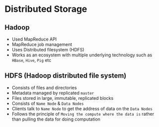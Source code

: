 # Distributed Storage

## Hadoop
 - Used MapReduce API
 - MapReduce job management
 - Uses Distributed filesystem (HDFS)
 - Works as an ecosystem with multiple underlying technology such as `HBase`, `Hive`, `Pig` etc
 
## HDFS (Hadoop distributed file system)
 - Consists of files and directories
 - Metadata managed by replicated `master`
 - Files stored in large, immutable, replicated blocks
 - Consists of `Name Node` & `Data Nodes`
 - Clients talk to `Name Node` to get the address of data on the `Data Nodes`
 - Follows the principle of `Moving the compute where the data is` rather than pulling the data for doing computation
 
